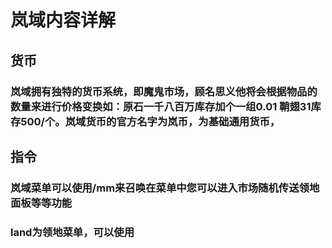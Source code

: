 # 岚域内容详解
## 货币
### 岚域拥有独特的货币系统，即魔鬼市场，顾名思义他将会根据物品的数量来进行价格变换如：原石一千八百万库存加个一组0.01 鞘翅31库存500/个。岚域货币的官方名字为岚币，为基础通用货币，
## 指令
### 岚域菜单可以使用/mm来召唤在菜单中您可以进入市场随机传送领地面板等等功能
### land为领地菜单，可以使用
<!--stackedit_data:
eyJoaXN0b3J5IjpbMTM5NjkxOTM0MSwyNTc2MDQyMjhdfQ==
-->